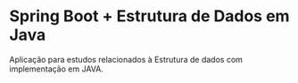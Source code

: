 
# Spring Boot + Estrutura de Dados em Java

Aplicação para estudos relacionados à Estrutura de dados com implementação em JAVA. 